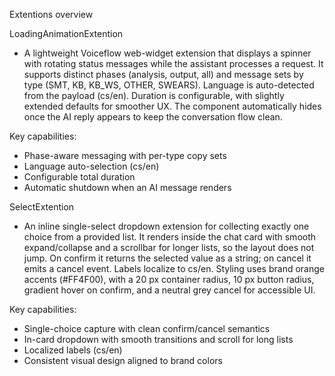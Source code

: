 Extentions overview

LoadingAnimationExtention
- A lightweight Voiceflow web-widget extension that displays a spinner with rotating status messages while the assistant processes a request. It supports distinct phases (analysis, output, all) and message sets by type (SMT, KB, KB_WS, OTHER, SWEARS). Language is auto-detected from the payload (cs/en). Duration is configurable, with slightly extended defaults for smoother UX. The component automatically hides once the AI reply appears to keep the conversation flow clean.

Key capabilities:
* Phase-aware messaging with per-type copy sets
* Language auto-selection (cs/en)
* Configurable total duration
* Automatic shutdown when an AI message renders

SelectExtention
- An inline single-select dropdown extension for collecting exactly one choice from a provided list. It renders inside the chat card with smooth expand/collapse and a scrollbar for longer lists, so the layout does not jump. On confirm it returns the selected value as a string; on cancel it emits a cancel event. Labels localize to cs/en. Styling uses brand orange accents (#FF4F00), with a 20 px container radius, 10 px button radius, gradient hover on confirm, and a neutral grey cancel for accessible UI.

Key capabilities:
* Single-choice capture with clean confirm/cancel semantics
* In-card dropdown with smooth transitions and scroll for long lists
* Localized labels (cs/en)
* Consistent visual design aligned to brand colors
